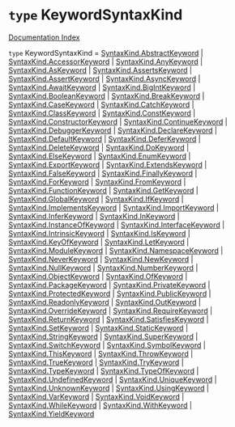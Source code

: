 # `type` KeywordSyntaxKind

[Documentation Index](../README.md)

`type` KeywordSyntaxKind = [SyntaxKind.AbstractKeyword](../enum.SyntaxKind/README.md#abstractkeyword--128) | [SyntaxKind.AccessorKeyword](../enum.SyntaxKind/README.md#accessorkeyword--129) | [SyntaxKind.AnyKeyword](../enum.SyntaxKind/README.md#anykeyword--133) | [SyntaxKind.AsKeyword](../enum.SyntaxKind/README.md#askeyword--130) | [SyntaxKind.AssertsKeyword](../enum.SyntaxKind/README.md#assertskeyword--131) | [SyntaxKind.AssertKeyword](../enum.SyntaxKind/README.md#assertkeyword--132) | [SyntaxKind.AsyncKeyword](../enum.SyntaxKind/README.md#asynckeyword--134) | [SyntaxKind.AwaitKeyword](../enum.SyntaxKind/README.md#awaitkeyword--135) | [SyntaxKind.BigIntKeyword](../enum.SyntaxKind/README.md#bigintkeyword--163) | [SyntaxKind.BooleanKeyword](../enum.SyntaxKind/README.md#booleankeyword--136) | [SyntaxKind.BreakKeyword](../enum.SyntaxKind/README.md#breakkeyword--83) | [SyntaxKind.CaseKeyword](../enum.SyntaxKind/README.md#casekeyword--84) | [SyntaxKind.CatchKeyword](../enum.SyntaxKind/README.md#catchkeyword--85) | [SyntaxKind.ClassKeyword](../enum.SyntaxKind/README.md#classkeyword--86) | [SyntaxKind.ConstKeyword](../enum.SyntaxKind/README.md#constkeyword--87) | [SyntaxKind.ConstructorKeyword](../enum.SyntaxKind/README.md#constructorkeyword--137) | [SyntaxKind.ContinueKeyword](../enum.SyntaxKind/README.md#continuekeyword--88) | [SyntaxKind.DebuggerKeyword](../enum.SyntaxKind/README.md#debuggerkeyword--89) | [SyntaxKind.DeclareKeyword](../enum.SyntaxKind/README.md#declarekeyword--138) | [SyntaxKind.DefaultKeyword](../enum.SyntaxKind/README.md#defaultkeyword--90) | [SyntaxKind.DeferKeyword](../enum.SyntaxKind/README.md#deferkeyword--166) | [SyntaxKind.DeleteKeyword](../enum.SyntaxKind/README.md#deletekeyword--91) | [SyntaxKind.DoKeyword](../enum.SyntaxKind/README.md#dokeyword--92) | [SyntaxKind.ElseKeyword](../enum.SyntaxKind/README.md#elsekeyword--93) | [SyntaxKind.EnumKeyword](../enum.SyntaxKind/README.md#enumkeyword--94) | [SyntaxKind.ExportKeyword](../enum.SyntaxKind/README.md#exportkeyword--95) | [SyntaxKind.ExtendsKeyword](../enum.SyntaxKind/README.md#extendskeyword--96) | [SyntaxKind.FalseKeyword](../enum.SyntaxKind/README.md#falsekeyword--97) | [SyntaxKind.FinallyKeyword](../enum.SyntaxKind/README.md#finallykeyword--98) | [SyntaxKind.ForKeyword](../enum.SyntaxKind/README.md#forkeyword--99) | [SyntaxKind.FromKeyword](../enum.SyntaxKind/README.md#fromkeyword--161) | [SyntaxKind.FunctionKeyword](../enum.SyntaxKind/README.md#functionkeyword--100) | [SyntaxKind.GetKeyword](../enum.SyntaxKind/README.md#getkeyword--139) | [SyntaxKind.GlobalKeyword](../enum.SyntaxKind/README.md#globalkeyword--162) | [SyntaxKind.IfKeyword](../enum.SyntaxKind/README.md#ifkeyword--101) | [SyntaxKind.ImplementsKeyword](../enum.SyntaxKind/README.md#implementskeyword--119) | [SyntaxKind.ImportKeyword](../enum.SyntaxKind/README.md#importkeyword--102) | [SyntaxKind.InferKeyword](../enum.SyntaxKind/README.md#inferkeyword--140) | [SyntaxKind.InKeyword](../enum.SyntaxKind/README.md#inkeyword--103) | [SyntaxKind.InstanceOfKeyword](../enum.SyntaxKind/README.md#instanceofkeyword--104) | [SyntaxKind.InterfaceKeyword](../enum.SyntaxKind/README.md#interfacekeyword--120) | [SyntaxKind.IntrinsicKeyword](../enum.SyntaxKind/README.md#intrinsickeyword--141) | [SyntaxKind.IsKeyword](../enum.SyntaxKind/README.md#iskeyword--142) | [SyntaxKind.KeyOfKeyword](../enum.SyntaxKind/README.md#keyofkeyword--143) | [SyntaxKind.LetKeyword](../enum.SyntaxKind/README.md#letkeyword--121) | [SyntaxKind.ModuleKeyword](../enum.SyntaxKind/README.md#modulekeyword--144) | [SyntaxKind.NamespaceKeyword](../enum.SyntaxKind/README.md#namespacekeyword--145) | [SyntaxKind.NeverKeyword](../enum.SyntaxKind/README.md#neverkeyword--146) | [SyntaxKind.NewKeyword](../enum.SyntaxKind/README.md#newkeyword--105) | [SyntaxKind.NullKeyword](../enum.SyntaxKind/README.md#nullkeyword--106) | [SyntaxKind.NumberKeyword](../enum.SyntaxKind/README.md#numberkeyword--150) | [SyntaxKind.ObjectKeyword](../enum.SyntaxKind/README.md#objectkeyword--151) | [SyntaxKind.OfKeyword](../enum.SyntaxKind/README.md#ofkeyword--165) | [SyntaxKind.PackageKeyword](../enum.SyntaxKind/README.md#packagekeyword--122) | [SyntaxKind.PrivateKeyword](../enum.SyntaxKind/README.md#privatekeyword--123) | [SyntaxKind.ProtectedKeyword](../enum.SyntaxKind/README.md#protectedkeyword--124) | [SyntaxKind.PublicKeyword](../enum.SyntaxKind/README.md#publickeyword--125) | [SyntaxKind.ReadonlyKeyword](../enum.SyntaxKind/README.md#readonlykeyword--148) | [SyntaxKind.OutKeyword](../enum.SyntaxKind/README.md#outkeyword--147) | [SyntaxKind.OverrideKeyword](../enum.SyntaxKind/README.md#overridekeyword--164) | [SyntaxKind.RequireKeyword](../enum.SyntaxKind/README.md#requirekeyword--149) | [SyntaxKind.ReturnKeyword](../enum.SyntaxKind/README.md#returnkeyword--107) | [SyntaxKind.SatisfiesKeyword](../enum.SyntaxKind/README.md#satisfieskeyword--152) | [SyntaxKind.SetKeyword](../enum.SyntaxKind/README.md#setkeyword--153) | [SyntaxKind.StaticKeyword](../enum.SyntaxKind/README.md#statickeyword--126) | [SyntaxKind.StringKeyword](../enum.SyntaxKind/README.md#stringkeyword--154) | [SyntaxKind.SuperKeyword](../enum.SyntaxKind/README.md#superkeyword--108) | [SyntaxKind.SwitchKeyword](../enum.SyntaxKind/README.md#switchkeyword--109) | [SyntaxKind.SymbolKeyword](../enum.SyntaxKind/README.md#symbolkeyword--155) | [SyntaxKind.ThisKeyword](../enum.SyntaxKind/README.md#thiskeyword--110) | [SyntaxKind.ThrowKeyword](../enum.SyntaxKind/README.md#throwkeyword--111) | [SyntaxKind.TrueKeyword](../enum.SyntaxKind/README.md#truekeyword--112) | [SyntaxKind.TryKeyword](../enum.SyntaxKind/README.md#trykeyword--113) | [SyntaxKind.TypeKeyword](../enum.SyntaxKind/README.md#typekeyword--156) | [SyntaxKind.TypeOfKeyword](../enum.SyntaxKind/README.md#typeofkeyword--114) | [SyntaxKind.UndefinedKeyword](../enum.SyntaxKind/README.md#undefinedkeyword--157) | [SyntaxKind.UniqueKeyword](../enum.SyntaxKind/README.md#uniquekeyword--158) | [SyntaxKind.UnknownKeyword](../enum.SyntaxKind/README.md#unknownkeyword--159) | [SyntaxKind.UsingKeyword](../enum.SyntaxKind/README.md#usingkeyword--160) | [SyntaxKind.VarKeyword](../enum.SyntaxKind/README.md#varkeyword--115) | [SyntaxKind.VoidKeyword](../enum.SyntaxKind/README.md#voidkeyword--116) | [SyntaxKind.WhileKeyword](../enum.SyntaxKind/README.md#whilekeyword--117) | [SyntaxKind.WithKeyword](../enum.SyntaxKind/README.md#withkeyword--118) | [SyntaxKind.YieldKeyword](../enum.SyntaxKind/README.md#yieldkeyword--127)